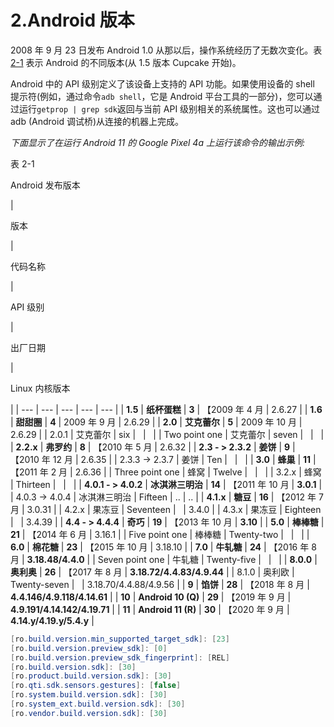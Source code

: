 # 2.Android 版本

2008 年 9 月 23 日发布 Android 1.0 从那以后，操作系统经历了无数次变化。表 [2-1](#Tab1) 表示 Android 的不同版本(从 1.5 版本 Cupcake 开始)。

Android 中的 API 级别定义了该设备上支持的 API 功能。如果使用设备的 shell 提示符(例如，通过命令`adb shell`，它是 Android 平台工具的一部分)，您可以通过运行`getprop | grep sdk`返回与当前 API 级别相关的系统属性。这也可以通过 adb (Android 调试桥)从连接的机器上完成。

*下面显示了在运行 Android 11 的* *Google Pixel 4a* *上运行该命令的输出示例:*

表 2-1

Android 发布版本

<colgroup><col class="tcol1 align-center"> <col class="tcol2 align-center"> <col class="tcol3 align-center"> <col class="tcol4 align-center"> <col class="tcol5 align-center"></colgroup> 
| 

版本

 | 

代码名称

 | 

API 级别

 | 

出厂日期

 | 

Linux 内核版本

 |
| --- | --- | --- | --- | --- |
| **1.5** | **纸杯蛋糕** | **3** | 【2009 年 4 月 | 2.6.27 |
| **1.6** | **甜甜圈** | **4** | 2009 年 9 月 | 2.6.29 |
| **2.0** | **艾克蕾尔** | **5** | 2009 年 10 月 | 2.6.29 |
| 2.0.1 | 艾克蕾尔 | six |   |   |
| Two point one | 艾克蕾尔 | seven |   |   |
| **2.2.x** | **弗罗约** | **8** | 【2010 年 5 月 | 2.6.32 |
| **2.3 - > 2.3.2** | **姜饼** | **9** | 【2010 年 12 月 | 2.6.35 |
| 2.3.3 -> 2.3.7 | 姜饼 | Ten |   |   |
| **3.0** | **蜂巢** | **11** | 【2011 年 2 月 | 2.6.36 |
| Three point one | 蜂窝 | Twelve |   |   |
| 3.2.x | 蜂窝 | Thirteen |   |   |
| **4.0.1 - > 4.0.2** | **冰淇淋三明治** | **14** | 【2011 年 10 月 | **3.0.1** |
| 4.0.3 -> 4.0.4 | 冰淇淋三明治 | Fifteen | .. | .. |
| **4.1.x** | **糖豆** | **16** | 【2012 年 7 月 | 3.0.31 |
| 4.2.x | 果冻豆 | Seventeen |   | 3.4.0 |
| 4.3.x | 果冻豆 | Eighteen |   | 3.4.39 |
| **4.4 - > 4.4.4** | **奇巧** | **19** | 【2013 年 10 月 | **3.10** |
| **5.0** | **棒棒糖** | **21** | 【2014 年 6 月 | 3.16.1 |
| Five point one | 棒棒糖 | Twenty-two |   |   |
| **6.0** | **棉花糖** | **23** | 【2015 年 10 月 | 3.18.10 |
| **7.0** | **牛轧糖** | **24** | 【2016 年 8 月 | **3.18.48/4.4.0** |
| Seven point one | 牛轧糖 | Twenty-five |   |   |
| **8.0.0** | **奥利奥** | **26** | 【2017 年 8 月 | **3.18.72/4.4.83/4.9.44** |
| 8.1.0 | 奥利欧 | Twenty-seven |   | 3.18.70/4.4.88/4.9.56 |
| **9** | **馅饼** | **28** | 【2018 年 8 月 | **4.4.146/4.9.118/4.14.61** |
| **10** | **Android 10 (Q)** | **29** | 【2019 年 9 月 | **4.9.191/4.14.142/4.19.71** |
| **11** | **Android 11 (R)** | **30** | 【2020 年 9 月 | **4.14.y/4.19.y/5.4.y** |

```java
[ro.build.version.min_supported_target_sdk]: [23]
[ro.build.version.preview_sdk]: [0]
[ro.build.version.preview_sdk_fingerprint]: [REL]
[ro.build.version.sdk]: [30]
[ro.product.build.version.sdk]: [30]
[ro.qti.sdk.sensors.gestures]: [false]
[ro.system.build.version.sdk]: [30]
[ro.system_ext.build.version.sdk]: [30]
[ro.vendor.build.version.sdk]: [30]

```